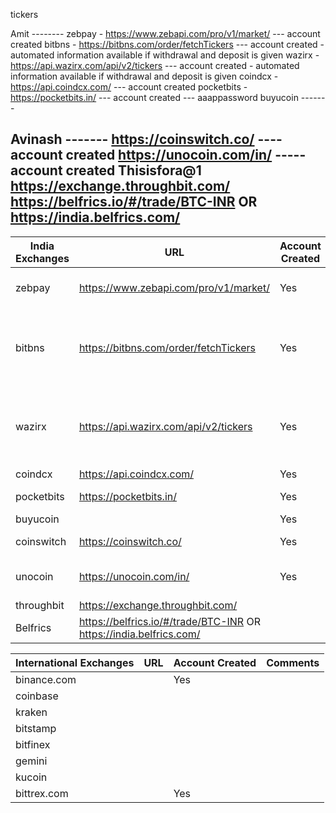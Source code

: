 tickers

Amit --------
zebpay - https://www.zebapi.com/pro/v1/market/  --- account created
bitbns - https://bitbns.com/order/fetchTickers   --- account created - automated information available if withdrawal and deposit is given
wazirx - https://api.wazirx.com/api/v2/tickers   --- account created - automated information available if withdrawal and deposit is given
coindcx - https://api.coindcx.com/   --- account created
pocketbits - https://pocketbits.in/  --- account created --- aaappassword
buyucoin -------

Avinash -------
https://coinswitch.co/  ----account created
https://unocoin.com/in/ ----- account created Thisisfora@1
https://exchange.throughbit.com/
https://belfrics.io/#/trade/BTC-INR OR https://india.belfrics.com/
-------



| India Exchanges  | URL | Account Created | Comments | API |
| ------------- | ------------- | ------------- | ------------- | ------------- | 
| zebpay | https://www.zebapi.com/pro/v1/market/ | Yes | | https://www.zebapi.com/pro/v1/market/, https://www.zebapi.com/api/v1/wallet/balance - not sure which api gives the required results |
| bitbns |  https://bitbns.com/order/fetchTickers | Yes | automated information available if withdrawal and deposit is given | |
| wazirx | https://api.wazirx.com/api/v2/tickers | Yes | automated information available if withdrawal and deposit is given | |
| coindcx | https://api.coindcx.com/ | Yes | | |
| pocketbits | https://pocketbits.in/ | Yes | aaap password | |
| buyucoin |                          | Yes | | |
| coinswitch | https://coinswitch.co/ | Yes | account created | |
| unocoin | https://unocoin.com/in/ | Yes | account created Thisisfora@1 | |
| throughbit | https://exchange.throughbit.com/ | | | |
| Belfrics | https://belfrics.io/#/trade/BTC-INR OR https://india.belfrics.com/ | | | |


| International Exchanges  | URL | Account Created | Comments |
| ------------- | ------------- | ------------- | ------------- | 
| binance.com | | Yes | |
| coinbase | | | |
| kraken | | | |
| bitstamp | | | |
| bitfinex | | | |
| gemini | | | |
| kucoin | | | |
| bittrex.com | | Yes | |
